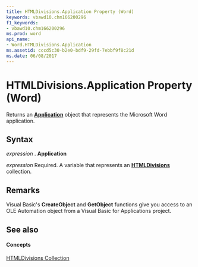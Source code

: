 ```yaml
---
title: HTMLDivisions.Application Property (Word)
keywords: vbawd10.chm166200296
f1_keywords:
- vbawd10.chm166200296
ms.prod: word
api_name:
- Word.HTMLDivisions.Application
ms.assetid: cccd5c30-b2e0-bdf9-29fd-7ebbf9f8c21d
ms.date: 06/08/2017
---
```



# HTMLDivisions.Application Property (Word)

Returns an **[Application](application-object-word.md)** object that represents the Microsoft Word application.


## Syntax

 _expression_ . **Application**

 _expression_ Required. A variable that represents an **[HTMLDivisions](htmldivisions-object-word.md)** collection.


## Remarks

Visual Basic's **CreateObject** and **GetObject** functions give you access to an OLE Automation object from a Visual Basic for Applications project.


## See also


#### Concepts


[HTMLDivisions Collection](htmldivisions-object-word.md)

